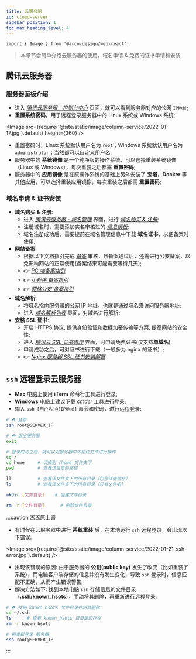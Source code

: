 ```yaml
---
title: 云服务器
id: cloud-server
sidebar_position: 1
toc_max_heading_level: 4
---
```


```mdx-code-block
import { Image } from '@arco-design/web-react';
```

> 本章节会简单介绍云服务器的使用，域名申请 & 免费的证书申请和安装

## 腾讯云服务器

### 服务器面板介绍

- 进入 _[腾讯云服务器 - 控制台中心](https://console.cloud.tencent.com/lighthouse/instance/detail?rid=8&id=lhins-664fbkyy)_ 页面，就可以看到服务器对应的公网 `IP地址`;
- **重置系统密码**，用于远程登录服务器中的 Linux 系统或 Windows 系统;

<Image
src={require('@site/static/image/column-service/2022-01-17.jpg').default}
height={360} />

- 重置密码时，Linux 系统默认用户名为 `root`；Windows 系统默认用户名为 `administrator`；当然都可以自定义用户名;
- 服务器中的 **系统镜像** 是一个纯净版的操作系统，可以选择重装系统镜像（Linux 或 Windows），每次重装之后都需 **重置密码**;
- 服务器中的 **应用镜像** 是在原操作系统的基础上另外安装了 **宝塔**，**Docker** 等其他应用，可以选择重装应用镜像，每次重装之后都需 **重置密码**;

### 域名申请 & 证书安装

- **域名购买 & 注册**:
  - 进入 _[腾讯云服务器 - 域名管理](https://console.cloud.tencent.com/domain)_ 界面，进行 _[域名购买 & 注册](https://buy.cloud.tencent.com/domain?from=console)_;
  - 注册域名时，需要添加实名审核过的 _[信息模板](https://console.cloud.tencent.com/domain/template)_;
  - 域名注册成功后，需要提前在域名管理信息中下载 **域名证书**，以便备案时使用;
- **网站备案**:
  - 根据以下文档指引完成 _[备案](https://console.cloud.tencent.com/beian/manage/orders)_ 审核，且备案通过后，还需进行公安备案，以免影响网站的正常使用(备案结果可能需要等待几天);
  - 👉 _[PC 端备案指引](https://cloud.tencent.com/document/product/243/18958)_
  - 👉 _[小程序 备案指引](https://cloud.tencent.com/document/product/243/37402)_
  - 👉 _[网络公安 备案指引](https://cloud.tencent.com/document/product/243/19142)_
- **域名解析**:
  - 将域名指向服务器的公网 IP 地址，也就是通过域名来访问服务器地址;
  - 进入 _[域名解析列表](https://console.cloud.tencent.com/cns)_ 界面，对域名进行解析:
- **安装 SSL 证书**:
  - 开启 HTTPS 协议, 提供身份验证和数据加密传输等方案, 提高网站的安全性;
  - 进入 _[腾讯云 SSL 证书管理](https://console.cloud.tencent.com/ssl)_ 界面，可申请免费证书(仅支持**单域名**);
  - 申请成功之后，可对证书进行下载（一般多为 nginx 的证书）;
  - 👉 _[Nginx 服务器 SSL 证书安装部署](https://cloud.tencent.com/document/product/400/35244)_

## `ssh` 远程登录云服务器

- **Mac** 电脑上使用 **iTerm** 命令行工具进行登录;
- **Windows** 电脑上建议下载 _[cmder](https://cmder.net/)_ 工具进行登录;
- 输入 `ssh [用户名]@[IP地址]` 命令和密码，进行远程登录:

```bash title="iTerm / cmder 工具"
# ☘️ 登录
ssh root@SERVER_IP

# ☘️ 退出服务器
exit

# 登录成功之后，就可以对服务器中的系统文件进行操作
cd /
cd home     # 切换到 /home 文件夹下
pwd         # 查看该目录的路径

ll          # 查看该文件夹下的所有目录（包含详情信息）
ls          # 查看该文件夹下的所有目录（只有文件名）

mkdir [文件目录]    # 创建文件目录

rm -r [文件目录]      # 删除文件目录
```

:::caution 离离原上谱

- 有时候在云服务器中进行 **系统重装** 后，在本地运行 `ssh` 远程登录，会出现以下错误:

<Image
src={require('@site/static/image/column-service/2022-01-21-ssh-error.jpg').default}
/>

- 出现该错误的原因: 由于服务器的 **公钥(public key)** 发生了改变（比如重装了系统），而电脑客户端存储的信息并没有发生变化，导致 `ssh` 登录时，信息匹配不正确，从而产生错误警告;
- 解决方法如下: 找到本地电脑 `ssh` 存储信息的文件目录（**.ssh/known_hsots**），手动将其删除，再重新进行远程登录:

```bash title="iTerm / cmder 工具"
# ☘️ 找到 known_hsots 文件目录并将其删除
cd ~/.ssh
ls      # 查看 known_hsots 目录是否存在
rm -r known_hsots

# 再重新登录 服务器
ssh root@SERVER_IP
```

:::
